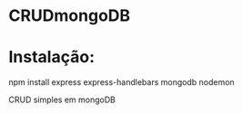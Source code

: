# CRUDmongoDB

# Instalação:
npm install express express-handlebars mongodb nodemon

CRUD simples em mongoDB

